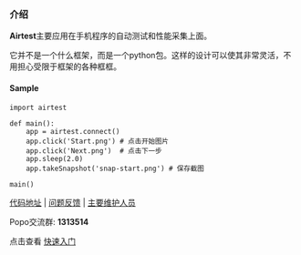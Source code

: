 ### 介绍

**Airtest**主要应用在手机程序的自动测试和性能采集上面。

它并不是一个什么框架，而是一个python包。这样的设计可以使其非常灵活，不用担心受限于框架的各种框框。

#### Sample

    import airtest

    def main():
        app = airtest.connect()
        app.click('Start.png') # 点击开始图片
        app.click('Next.png')  # 点击下一步
        app.sleep(2.0)
        app.takeSnapshot('snap-start.png') # 保存截图

    main()


[代码地址](https://github.com/netease/airtest) |
[问题反馈](https://github.com/NetEase/airtest/issues) |
[主要维护人员](mailto:codeskyblue@gmail.com)

Popo交流群: **1313514**

点击查看 [快速入门](overview/quick_start.html)
